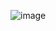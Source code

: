 ![image](https://user-images.githubusercontent.com/60442877/235361121-a8895643-ed11-48ec-8844-2da6aa5c714c.png)
